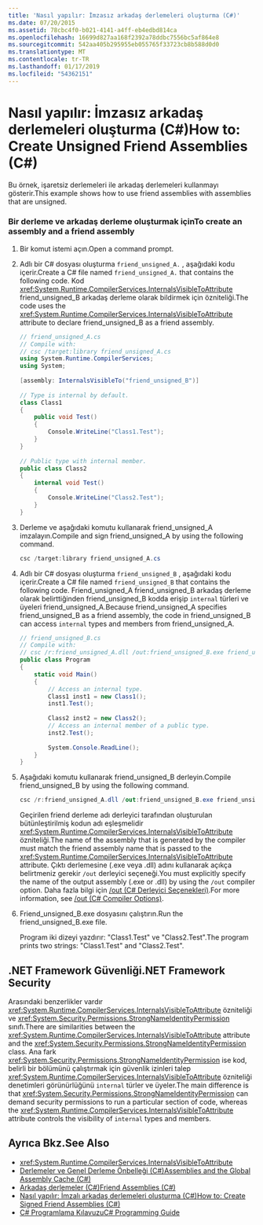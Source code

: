 ```yaml
---
title: 'Nasıl yapılır: İmzasız arkadaş derlemeleri oluşturma (C#)'
ms.date: 07/20/2015
ms.assetid: 78cbc4f0-b021-4141-a4ff-eb4edbd814ca
ms.openlocfilehash: 16699d827aa168f2392a78ddbc7556bc5af864e8
ms.sourcegitcommit: 542aa405b295955eb055765f33723cb8b588d0d0
ms.translationtype: MT
ms.contentlocale: tr-TR
ms.lasthandoff: 01/17/2019
ms.locfileid: "54362151"
---
```

# <a name="how-to-create-unsigned-friend-assemblies-c"></a><span data-ttu-id="af24a-102">Nasıl yapılır: İmzasız arkadaş derlemeleri oluşturma (C#)</span><span class="sxs-lookup"><span data-stu-id="af24a-102">How to: Create Unsigned Friend Assemblies (C#)</span></span>
<span data-ttu-id="af24a-103">Bu örnek, işaretsiz derlemeleri ile arkadaş derlemeleri kullanmayı gösterir.</span><span class="sxs-lookup"><span data-stu-id="af24a-103">This example shows how to use friend assemblies with assemblies that are unsigned.</span></span>  
  
### <a name="to-create-an-assembly-and-a-friend-assembly"></a><span data-ttu-id="af24a-104">Bir derleme ve arkadaş derleme oluşturmak için</span><span class="sxs-lookup"><span data-stu-id="af24a-104">To create an assembly and a friend assembly</span></span>  
  
1.  <span data-ttu-id="af24a-105">Bir komut istemi açın.</span><span class="sxs-lookup"><span data-stu-id="af24a-105">Open a command prompt.</span></span>  
  
2.  <span data-ttu-id="af24a-106">Adlı bir C# dosyası oluşturma `friend_unsigned_A.` , aşağıdaki kodu içerir.</span><span class="sxs-lookup"><span data-stu-id="af24a-106">Create a C# file named `friend_unsigned_A.` that contains the following code.</span></span> <span data-ttu-id="af24a-107">Kod <xref:System.Runtime.CompilerServices.InternalsVisibleToAttribute> friend_unsigned_B arkadaş derleme olarak bildirmek için özniteliği.</span><span class="sxs-lookup"><span data-stu-id="af24a-107">The code uses the <xref:System.Runtime.CompilerServices.InternalsVisibleToAttribute> attribute to declare friend_unsigned_B as a friend assembly.</span></span>  
  
    ```csharp  
    // friend_unsigned_A.cs  
    // Compile with:   
    // csc /target:library friend_unsigned_A.cs  
    using System.Runtime.CompilerServices;  
    using System;  
  
    [assembly: InternalsVisibleTo("friend_unsigned_B")]  
  
    // Type is internal by default.  
    class Class1  
    {  
        public void Test()  
        {  
            Console.WriteLine("Class1.Test");  
        }  
    }  
  
    // Public type with internal member.  
    public class Class2  
    {  
        internal void Test()  
        {  
            Console.WriteLine("Class2.Test");  
        }  
    }  
    ```  
  
3.  <span data-ttu-id="af24a-108">Derleme ve aşağıdaki komutu kullanarak friend_unsigned_A imzalayın.</span><span class="sxs-lookup"><span data-stu-id="af24a-108">Compile and sign friend_unsigned_A by using the following command.</span></span>  
  
    ```csharp  
    csc /target:library friend_unsigned_A.cs  
    ```  
  
4.  <span data-ttu-id="af24a-109">Adlı bir C# dosyası oluşturma `friend_unsigned_B` , aşağıdaki kodu içerir.</span><span class="sxs-lookup"><span data-stu-id="af24a-109">Create a C# file named `friend_unsigned_B` that contains the following code.</span></span> <span data-ttu-id="af24a-110">Friend_unsigned_A friend_unsigned_B arkadaş derleme olarak belirttiğinden friend_unsigned_B kodda erişip `internal` türleri ve üyeleri friend_unsigned_A.</span><span class="sxs-lookup"><span data-stu-id="af24a-110">Because friend_unsigned_A specifies friend_unsigned_B as a friend assembly, the code in friend_unsigned_B can access `internal` types and members from friend_unsigned_A.</span></span>  
  
    ```csharp  
    // friend_unsigned_B.cs  
    // Compile with:   
    // csc /r:friend_unsigned_A.dll /out:friend_unsigned_B.exe friend_unsigned_B.cs  
    public class Program  
    {  
        static void Main()  
        {  
            // Access an internal type.  
            Class1 inst1 = new Class1();  
            inst1.Test();  
  
            Class2 inst2 = new Class2();  
            // Access an internal member of a public type.  
            inst2.Test();  
  
            System.Console.ReadLine();  
        }  
    }  
    ```  
  
5.  <span data-ttu-id="af24a-111">Aşağıdaki komutu kullanarak friend_unsigned_B derleyin.</span><span class="sxs-lookup"><span data-stu-id="af24a-111">Compile friend_unsigned_B by using the following command.</span></span>  
  
    ```csharp  
    csc /r:friend_unsigned_A.dll /out:friend_unsigned_B.exe friend_unsigned_B.cs  
    ```  
  
     <span data-ttu-id="af24a-112">Geçirilen friend derleme adı derleyici tarafından oluşturulan bütünleştirilmiş kodun adı eşleşmelidir <xref:System.Runtime.CompilerServices.InternalsVisibleToAttribute> özniteliği.</span><span class="sxs-lookup"><span data-stu-id="af24a-112">The name of the assembly that is generated by the compiler must match the friend assembly name that is passed to the <xref:System.Runtime.CompilerServices.InternalsVisibleToAttribute> attribute.</span></span> <span data-ttu-id="af24a-113">Çıktı derlemesine (.exe veya .dll) adını kullanarak açıkça belirtmeniz gerekir `/out` derleyici seçeneği.</span><span class="sxs-lookup"><span data-stu-id="af24a-113">You must explicitly specify the name of the output assembly (.exe or .dll) by using the `/out` compiler option.</span></span> <span data-ttu-id="af24a-114">Daha fazla bilgi için [/out (C# Derleyici Seçenekleri)](../../../../csharp/language-reference/compiler-options/out-compiler-option.md).</span><span class="sxs-lookup"><span data-stu-id="af24a-114">For more information, see [/out (C# Compiler Options)](../../../../csharp/language-reference/compiler-options/out-compiler-option.md).</span></span>  
  
6.  <span data-ttu-id="af24a-115">Friend_unsigned_B.exe dosyasını çalıştırın.</span><span class="sxs-lookup"><span data-stu-id="af24a-115">Run the friend_unsigned_B.exe file.</span></span>  
  
     <span data-ttu-id="af24a-116">Program iki dizeyi yazdırır: "Class1.Test" ve "Class2.Test".</span><span class="sxs-lookup"><span data-stu-id="af24a-116">The program prints two strings: "Class1.Test" and "Class2.Test".</span></span>  
  
## <a name="net-framework-security"></a><span data-ttu-id="af24a-117">.NET Framework Güvenliği</span><span class="sxs-lookup"><span data-stu-id="af24a-117">.NET Framework Security</span></span>  
 <span data-ttu-id="af24a-118">Arasındaki benzerlikler vardır <xref:System.Runtime.CompilerServices.InternalsVisibleToAttribute> özniteliği ve <xref:System.Security.Permissions.StrongNameIdentityPermission> sınıfı.</span><span class="sxs-lookup"><span data-stu-id="af24a-118">There are similarities between the <xref:System.Runtime.CompilerServices.InternalsVisibleToAttribute> attribute and the <xref:System.Security.Permissions.StrongNameIdentityPermission> class.</span></span> <span data-ttu-id="af24a-119">Ana fark <xref:System.Security.Permissions.StrongNameIdentityPermission> ise kod, belirli bir bölümünü çalıştırmak için güvenlik izinleri talep <xref:System.Runtime.CompilerServices.InternalsVisibleToAttribute> özniteliği denetimleri görünürlüğünü `internal` türler ve üyeler.</span><span class="sxs-lookup"><span data-stu-id="af24a-119">The main difference is that <xref:System.Security.Permissions.StrongNameIdentityPermission> can demand security permissions to run a particular section of code, whereas the <xref:System.Runtime.CompilerServices.InternalsVisibleToAttribute> attribute controls the visibility of `internal` types and members.</span></span>  
  
## <a name="see-also"></a><span data-ttu-id="af24a-120">Ayrıca Bkz.</span><span class="sxs-lookup"><span data-stu-id="af24a-120">See Also</span></span>

- <xref:System.Runtime.CompilerServices.InternalsVisibleToAttribute>  
- [<span data-ttu-id="af24a-121">Derlemeler ve Genel Derleme Önbelleği (C#)</span><span class="sxs-lookup"><span data-stu-id="af24a-121">Assemblies and the Global Assembly Cache (C#)</span></span>](../../../../csharp/programming-guide/concepts/assemblies-gac/index.md)  
- [<span data-ttu-id="af24a-122">Arkadaş derlemeler (C#)</span><span class="sxs-lookup"><span data-stu-id="af24a-122">Friend Assemblies (C#)</span></span>](../../../../csharp/programming-guide/concepts/assemblies-gac/friend-assemblies.md)  
- [<span data-ttu-id="af24a-123">Nasıl yapılır: İmzalı arkadaş derlemeleri oluşturma (C#)</span><span class="sxs-lookup"><span data-stu-id="af24a-123">How to: Create Signed Friend Assemblies (C#)</span></span>](../../../../csharp/programming-guide/concepts/assemblies-gac/how-to-create-signed-friend-assemblies.md)  
- [<span data-ttu-id="af24a-124">C# Programlama Kılavuzu</span><span class="sxs-lookup"><span data-stu-id="af24a-124">C# Programming Guide</span></span>](../../../../csharp/programming-guide/index.md)
